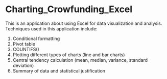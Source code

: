 # Charting_Crowfunding_Excel
This is an application about using Excel for data visualization and analysis. 
Techniques used in this application include:

1. Conditional formatting
2. Pivot table
3. COUNTIFS()
4. Plotting different types of charts (line and bar charts)
5. Central tendency calculation (mean, median, variance, standard deviation)
6. Summary of data and statistical justification

